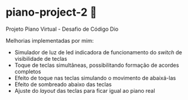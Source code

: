 # piano-project-2 🎹
Projeto Piano Virtual - Desafio de Código Dio

Melhorias implementadas por mim:
- Simulador de luz de led indicadora de funcionamento do _switch_ de visibilidade de teclas
- Toque de teclas simultâneas, possibilitando formação de acordes completos
- Efeito de toque nas teclas simulando o movimento de abaixá-las
- Efeito de sombreado abaixo das teclas
- Ajuste do _layout_ das teclas para ficar igual ao piano real